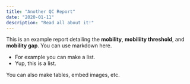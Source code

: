 ```yaml
---
title: "Another QC Report"
date: "2020-01-11"
description: "Read all about it!"
---
```


This is an example report detailing the **mobility**, **mobiliity threshold**, and **mobility gap**. You can use markdown here.

- For example you can make a list.
- Yup, this is a list.

You can also make tables, embed images, etc.
